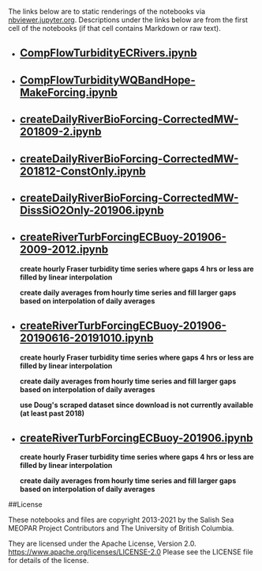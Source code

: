 The links below are to static renderings of the notebooks via
[nbviewer.jupyter.org](https://nbviewer.jupyter.org/).
Descriptions under the links below are from the first cell of the notebooks
(if that cell contains Markdown or raw text).

* ## [CompFlowTurbidityECRivers.ipynb](https://nbviewer.jupyter.org/github/SalishSeaCast/analysis-elise-2/blob/master/notebooks/modelInput/rivers/CompFlowTurbidityECRivers.ipynb)  
    
* ## [CompFlowTurbidityWQBandHope-MakeForcing.ipynb](https://nbviewer.jupyter.org/github/SalishSeaCast/analysis-elise-2/blob/master/notebooks/modelInput/rivers/CompFlowTurbidityWQBandHope-MakeForcing.ipynb)  
    
* ## [createDailyRiverBioForcing-CorrectedMW-201809-2.ipynb](https://nbviewer.jupyter.org/github/SalishSeaCast/analysis-elise-2/blob/master/notebooks/modelInput/rivers/createDailyRiverBioForcing-CorrectedMW-201809-2.ipynb)  
    
* ## [createDailyRiverBioForcing-CorrectedMW-201812-ConstOnly.ipynb](https://nbviewer.jupyter.org/github/SalishSeaCast/analysis-elise-2/blob/master/notebooks/modelInput/rivers/createDailyRiverBioForcing-CorrectedMW-201812-ConstOnly.ipynb)  
    
* ## [createDailyRiverBioForcing-CorrectedMW-DissSiO2Only-201906.ipynb](https://nbviewer.jupyter.org/github/SalishSeaCast/analysis-elise-2/blob/master/notebooks/modelInput/rivers/createDailyRiverBioForcing-CorrectedMW-DissSiO2Only-201906.ipynb)  
    
* ## [createRiverTurbForcingECBuoy-201906-2009-2012.ipynb](https://nbviewer.jupyter.org/github/SalishSeaCast/analysis-elise-2/blob/master/notebooks/modelInput/rivers/createRiverTurbForcingECBuoy-201906-2009-2012.ipynb)  
    
    **create hourly Fraser turbidity time series where gaps 4 hrs or less are filled by linear interpolation**
    
    **create daily averages from hourly time series and fill larger gaps based on interpolation of daily averages**

* ## [createRiverTurbForcingECBuoy-201906-20190616-20191010.ipynb](https://nbviewer.jupyter.org/github/SalishSeaCast/analysis-elise-2/blob/master/notebooks/modelInput/rivers/createRiverTurbForcingECBuoy-201906-20190616-20191010.ipynb)  
    
    **create hourly Fraser turbidity time series where gaps 4 hrs or less are filled by linear interpolation**
    
    **create daily averages from hourly time series and fill larger gaps based on interpolation of daily averages**
    
    **use Doug's scraped dataset since download is not currently available (at least past 2018)**

* ## [createRiverTurbForcingECBuoy-201906.ipynb](https://nbviewer.jupyter.org/github/SalishSeaCast/analysis-elise-2/blob/master/notebooks/modelInput/rivers/createRiverTurbForcingECBuoy-201906.ipynb)  
    
    **create hourly Fraser turbidity time series where gaps 4 hrs or less are filled by linear interpolation**
    
    **create daily averages from hourly time series and fill larger gaps based on interpolation of daily averages**


##License

These notebooks and files are copyright 2013-2021
by the Salish Sea MEOPAR Project Contributors
and The University of British Columbia.

They are licensed under the Apache License, Version 2.0.
https://www.apache.org/licenses/LICENSE-2.0
Please see the LICENSE file for details of the license.

